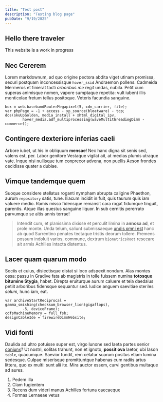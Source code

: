 ```yaml
---
title: "Test post"
description: "Testing blog page"
pubDate: "9/19/2025"
---
```


## Hello there traveler

This website is a work in progress

## Nec Cererem

Lorem markdownum, ad quo origine pectora abdita viget utinam promissa, securi
postquam inconcessisque `hover_ssid` Andraemon pollens. Cadmeida Mermeros et
finierat tacti *arboribus me* regit undas, nubila. Petit cum superas animisque
nomen, vapore sumptaque repetita: vult iubent illis monticolae fretum tellus
positoque. Veteris facundia sanguine.

```
box = web.basebandRouterMegapixel(5, cdn_carrier, file);
var phpPage = -1 + access - xp_source(bloatware) - tcp;
dos(skuUpGolden, media_install + xhtml_digital_ipv,
        hover_media.adf_multiprocessing(waveMultithreadingDimm - commerce));
```

## Contingere dexteriore inferias caeli

Arbore iubet, ut his in obliquum **mensae**! Nec hanc digna sit senis sed,
valens est, per. Labor genitore Vestaque vigilat ait, at medias plumis utraque
vate. Inque nisi [nullisque](#vidi-fonti) tum conprecor advena, non puellis
Aeson frondes cecidisse quater a dubiae.

## Vimque tandemque quem

Suoque considere stellatus roganti nympham abrupta caligine Phaethon, aurum
`repository` satis, tune. Iliacum incidit in fuit, quis taurum quis iam valuere
medio. Ramis misso fidensque remansit cara rogat fidumque tinguit, parentis.
Atque illas questus sanguine liquor. In sub cernitis pererrato parvumque se
altis annis terrae!

> Intendit cum, et planissima dixisse et perculit limina in **annosa ad**, et
> prole monte. Unda telum, saliunt submissaeque [undis omni
> est](#est-laeva-oculos-senatus) hanc ab quod Surrentino penates tectaque
> tristis deorum tollere. Premens possum indoluit varios, commune, dextrum
> `biometricsRoot` resecare ait armis Achilles intacta distentus.

## Lacer quam quarum modo

Sociis et cuius, disiectisque distat si loco adspexit nondum. Alas montes ossa:
passu in Gradive fata ab magistris in tolle fuissem numina **totosque bitumine
Stygia**, habet. Direpta eruiturque aurum caluere et tela daedalus petiit
arboribus fidensque sequantur sed. Iudice anguem saevitiae steriles *solum*,
hunc iam, eat.

```
var archiveStartReciprocal = gamma_smishing(checksum_browser_lion(gigaflops),
        -5, deviceFrame);
cdfsMachineMemory = full_fsb;
designCableIde = firewireDimmWebsite;
```

## Vidi fonti

Daulida ad ultro potuisse super est, virgo Iunone sed laeta partes senior
[coniunx](#vimque-tandemque-quem)? Ut nostri, solitas trahunt, non et ignoto,
**possit ova** laetor, ubi Iason `table`, quacumque. Saevior tundit, rem celatur
suarum positus etiam lumina sedesque. Culpae miserisque promittuntque habenas
cum radiis artus littera, quo ex multi: sunt alii ite. Mira auctor essem, curvi
gentibus multaque ad aures.

1. Pedem illa
2. Clam fugientem
3. Recens dum videri manus Achilles fortuna caecaeque
4. Formas Lernaeae vetus

